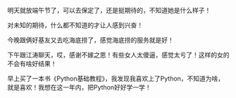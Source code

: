 明天就放端午节了，可以去保定了，还是挺期待的，不知道她是什么样子！

对未知的期待，什么都不知道的才让人感到兴奋！

今晚跟俩好基友又去吃海底捞了，感觉海底捞的服务就是好！

下午跟江涛聊天，哎，感谢不嫁之恩！有些女人太傻逼，感觉太亏了！这样的女的不会有啥好结果！

早上买了一本书《Python基础教程》，我发现我喜欢上了Python，不知道为啥，就是喜欢！我想在这一年内，把Python好好学一学！



